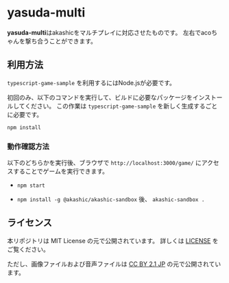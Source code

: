 # yasuda-multi

**yasuda-multi**はakashicをマルチプレイに対応させたものです。
左右でacoちゃんを撃ち合うことができます。

## 利用方法

 `typescript-game-sample` を利用するにはNode.jsが必要です。

初回のみ、以下のコマンドを実行して、ビルドに必要なパッケージをインストールしてください。
この作業は `typescript-game-sample` を新しく生成するごとに必要です。

```sh
npm install
```

### 動作確認方法

以下のどちらかを実行後、ブラウザで `http://localhost:3000/game/` にアクセスすることでゲームを実行できます。

* `npm start`

* `npm install -g @akashic/akashic-sandbox` 後、 `akashic-sandbox .`


## ライセンス
本リポジトリは MIT License の元で公開されています。 詳しくは [LICENSE](https://github.com/shinonomekazan/akashic-yasuda-multi/blob/main/LICENSE) をご覧ください。

ただし、画像ファイルおよび音声ファイルは [CC BY 2.1 JP](https://creativecommons.org/licenses/by/2.1/jp/) の元で公開されています。
